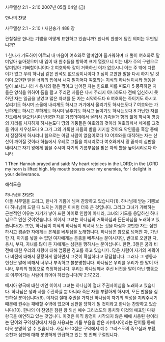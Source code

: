 사무엘상 2:1 - 2:10 
2007년 05월 04일 (금)

한나의 찬양



사무엘상 2:1 - 2:10 / 새찬송가 488 장


관찰질문
한나는 기쁨을 어떻게 표현하고 있습니까? 
한나의 찬양에 담긴 의미는 무엇입니까? 

1 한나가 기도하여 이르되 내 마음이 여호와로 말미암아 즐거워하며 내 뿔이 여호와로 말미암아 높아졌으며 내 입이 내 원수들을 향하여 크게 열렸으니 이는 내가 주의 구원으로 말미암아 기뻐함이니이다 2 여호와와 같이 거룩하신 이가 없으시니 이는 주 밖에 다른 이가 없고 우리 하나님 같은 반석도 없으심이니이다 3 심히 교만한 말을 다시 하지 말 것이며 오만한 말을 너희의 입에서 내지 말지어다 여호와는 지식의 하나님이시라 행동을 달아 보시느니라 4 용사의 활은 꺾이고 넘어진 자는 힘으로 띠를 띠도다 5 풍족하던 자들은 양식을 위하여 품을 팔고 주리던 자들은 다시 주리지 아니하도다 전에 임신하지 못하던 자는 일곱을 낳았고 많은 자녀를 둔 자는 쇠약하도다 6 여호와는 죽이기도 하시고 살리기도 하시며 스올에 내리게도 하시고 거기에서 올리기도 하시는도다 7 여호와는 가난하게도 하시고 부하게도 하시며 낮추기도 하시고 높이기도 하시는도다 8 가난한 자를 진토에서 일으키시며 빈궁한 자를 거름더미에서 올리사 귀족들과 함께 앉게 하시며 영광의 자리를 차지하게 하시는도다 땅의 기둥들은 여호와의 것이라 여호와께서 세계를 그것들 위에 세우셨도다 9 그가 그의 거룩한 자들의 발을 지키실 것이요 악인들을 흑암 중에서 잠잠하게 하시리니 힘으로는 이길 사람이 없음이로다 10 여호와를 대적하는 자는 산산이 깨어질 것이라 하늘에서 우레로 그들을 치시리로다 여호와께서 땅 끝까지 심판을 내리시고 자기 왕에게 힘을 주시며 자기의 기름부음을 받은 자의 뿔을 높이시리로다 하니라  

1 Then Hannah prayed and said: My heart rejoices in the LORD; in the LORD my horn is lifted high. My mouth boasts over my enemies, for I delight in your deliverance.

해석도움





하나님을 찬양함  
아들 사무엘을 드리고, 한나가 기쁨에 넘쳐 찬양하고 있습니다(1). 하나님께 받는 기쁨보다 하나님께 드릴 때 느끼는 기쁨은 이처럼 더욱 큰 것입니다. 그리고 그녀가 기뻐하는 근본적인 이유는 자기가 낳아 드린 아이로 인함이 아니라, 그녀의 기도를 응답하신 하나님으로 인한 것이었습니다. 이어서 그녀는 하나님의 거룩하심과 든든하심을 노래하고 있습니다(2). 또한, 하나님이 지식의 하나님이 되셔서 모든 것을 아심과 교만한 자는 심판하시고 겸손한 자에게는 은혜를 베푸심을 노래합니다. 하나님은 참으로 넘어진 자, 가난한 자, 아기를 낳을 수 없던 여자에게는 은총을 베푸시는 분이시지만, 반대로 오만한 자, 용사, 부자, 자녀를 많이 둔 자에게는 심판을 행하시는 분이십니다. 한편, 3절은 꿈과 비전에 대한 우리의 자랑에 대해 엄중한 경고를 하고 있습니다. 많은 사람이 자기의 계획이나 비전에 대해서 장황하게 말하면서 그것이 확실하다고 장담합니다. 그러나 그 행동과 헌신은 말에 비해서 너무나 부족하고 불분명합니다. 하나님은 우리를 우리가 한 말이 아니라, 우리의 행동으로 측정하십니다. 우리는 하나님께서 주신 비전을 말이 아닌 행동으로 이루어가는 사람이 되어야 하겠습니다(약 2:17,22). 

메시아 왕국에 대한 예언 
이어서 그녀는 하나님이 절대 주권자이심을 노래하고 있습니다. 하나님은 생과 사를 주관하실 뿐 아니라 죽은 자를 부활하게 하시며, 모든 만물을 심판하실 분이십니다(6). 이처럼 절대 주권을 가지신 하나님이 자기의 백성을 지켜주시기 때문에 원수는 패배할 수밖에 없으며 심판을 당하게 될 것이라고 한나는 찬양하고 있습니다(10). 한나의 이 찬양은 참된 왕 되신 예수 그리스도의 통치와 이것의 예표인 다윗 왕국을 예언하고 있는 것입니다. 이것은 아직 왕정이 시작되지 않은 때에 사용된 왕이라는 단어와 구약성경에서 처음 사용되는 기름 부음을 받은 자(메시아)라는 단어를 통해 더욱 분명히 알 수 있습니다. 사실 6-10절은 구약에서 예수 그리스도의 죽으심과 부활, 승천과 심판에 대해 분명하게 언급하고 있는 첫 번째 구절입니다.